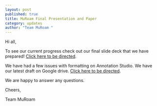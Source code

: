```yaml
---
layout: post
published: true
title: MuRoam Final Presentation and Paper
category: updates
author: "Team MuRoam "
---
```


Hi all,

To see our current progress check out our final slide deck that we have prepared! [Click here to be directed](https://docs.google.com/a/wellesley.edu/presentation/d/1a4cz84DBpCA9WZ7bNFXYAvjakw_pUw-iyROJHjVlFnw/edit?usp=sharing). 

We have had a few issues with formatting on Annotation Studio. We have our latest draft on Google drive. [Click here to be directed](https://docs.google.com/document/d/1KMHZPknMLZXIkA6WiAEX9dGsQgQPIjKHbh-mrj8HAdQ/edit).

We are happy to answer any questions.

Cheers,

Team MuRoam 